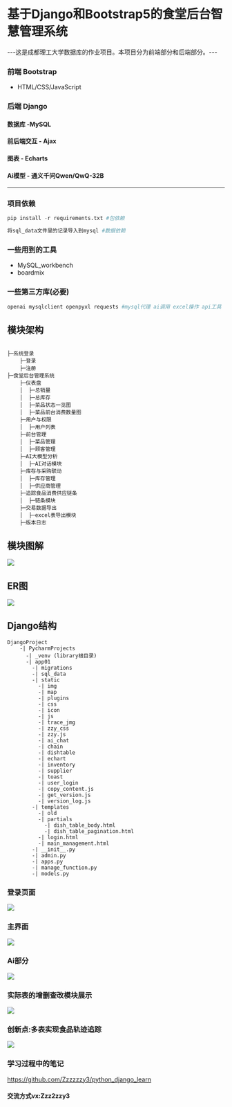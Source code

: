 # 基于Django和Bootstrap5的食堂后台智慧管理系统
---这是成都理工大学数据库的作业项目。本项目分为前端部分和后端部分。---
### 前端 Bootstrap
- HTML/CSS/JavaScript
### 后端 Django
#### 数据库  -MySQL
#### 前后端交互 - Ajax
#### 图表 - Echarts
#### Ai模型 - 通义千问Qwen/QwQ-32B
___


### 项目依赖
```python
pip install -r requirements.txt #包依赖
```
```python
将sql_data文件里的记录导入到mysql #数据依赖
```

### 一些用到的工具
- MySQL_workbench
- boardmix

### 一些第三方库(必要)
```python
openai mysqlclient openpyxl requests #mysql代理 ai调用 excel操作 api工具
```
## 模块架构
```

├─系统登录
    ├─登录
    ├─注册
├─食堂后台管理系统
    ├─仪表盘
    │  ├─总销量
    │  ├─总库存
    │  ├─菜品状态一览图
    │  ├─菜品前台消费数量图
    ├─用户与权限
    │  ├─用户列表        
    ├─前台管理
    │  ├─菜品管理
    │  ├─顾客管理
    ├─AI大模型分析
    │  ├─AI对话模块
    ├─库存与采购联动
    │  ├─库存管理
    │  ├─供应商管理
    ├─追踪食品消费供应链条
    │  ├─链条模块
    ├─交易数据导出
    │  ├─excel表导出模块
    ├─版本日志

```
## 模块图解
![](https://github.com/Zzzzzzy3/PycharmProjects/blob/main/DjangoProject/app01/static/img/map.png)
## ER图
![](https://github.com/Zzzzzzy3/PycharmProjects/blob/main/DjangoProject/app01/static/img/ER.png)
## Django结构
```
DjangoProject
    -| PycharmProjects
      -| _venv (library根目录)
      -| app01
        -| migrations
        -| sql_data
        -| static
          -| img
          -| map
          -| plugins
          -| css
          -| icon
          -| js
          -| trace_jmg
          -| zzy_css
          -| zzy.js
          -| ai_chat
          -| chain
          -| dishtable
          -| echart
          -| inventory
          -| supplier
          -| toast
          -| user_login
          -| copy_content.js
          -| get_version.js
          -| version_log.js
        -| templates
          -| old
          -| partials
            -| dish_table_body.html
            -| dish_table_pagination.html
          -| login.html
          -| main_management.html
        -| __init__.py
        -| admin.py
        -| apps.py
        -| manage_function.py
        -| models.py
```
### 登录页面
![](https://github.com/Zzzzzzy3/PycharmProjects/blob/main/DjangoProject/app01/static/img/login_show.png)
### 主界面
![](https://github.com/Zzzzzzy3/PycharmProjects/blob/main/DjangoProject/app01/static/img/show_main.png)
### Ai部分
![](https://github.com/Zzzzzzy3/PycharmProjects/blob/main/DjangoProject/app01/static/img/show_ai.png)
### 实际表的增删查改模块展示
![](https://github.com/Zzzzzzy3/PycharmProjects/blob/main/DjangoProject/app01/static/img/show_add.png)
### 创新点:多表实现食品轨迹追踪
![](https://github.com/Zzzzzzy3/PycharmProjects/blob/main/DjangoProject/app01/static/img/trace_show.png)
### 学习过程中的笔记
<https://github.com/Zzzzzzy3/python_django_learn>
#### 交流方式vx:Zzz2zzy3
